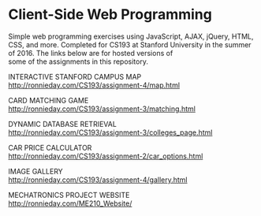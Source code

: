 # Client-Side Web Programming

Simple web programming exercises using JavaScript, AJAX, jQuery, 
HTML, CSS, and more.  Completed for CS193 at Stanford University 
in the summer of 2016.  The links below are for hosted versions of   
some of the assignments in this repository.  

INTERACTIVE STANFORD CAMPUS MAP  
http://ronnieday.com/CS193/assignment-4/map.html

CARD MATCHING GAME  
http://ronnieday.com/CS193/assignment-3/matching.html

DYNAMIC DATABASE RETRIEVAL  
http://ronnieday.com/CS193/assignment-3/colleges_page.html

CAR PRICE CALCULATOR  
http://ronnieday.com/CS193/assignment-2/car_options.html

IMAGE GALLERY  
http://ronnieday.com/CS193/assignment-4/gallery.html

MECHATRONICS PROJECT WEBSITE  
http://ronnieday.com/ME210_Website/

